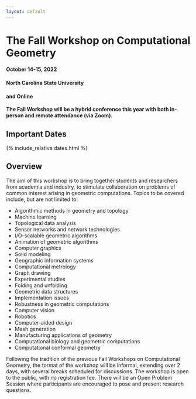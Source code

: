 ```yaml
---
layout: default
---
```


# The Fall Workshop on Computational Geometry

#### October 14-15, 2022

#### North Carolina State University

#### and Online

**The Fall Workshop will be a hybrid conference this year with both in-person and remote attendance (via Zoom).**


## Important Dates

{% include_relative dates.html %}

## Overview

The aim of this workshop is to bring together students and researchers from academia and industry, to stimulate collaboration on problems of common interest arising in geometric computations. Topics to be covered include, but are not limited to:

- Algorithmic methods in geometry and topology
- Machine learning
- Topological data analysis
- Sensor networks and network technologies
- I/O-scalable geometric algorithms
- Animation of geometric algorithms
- Computer graphics
- Solid modeling
- Geographic information systems
- Computational metrology
- Graph drawing
- Experimental studies
- Folding and unfolding
- Geometric data structures
- Implementation issues
- Robustness in geometric computations
- Computer vision
- Robotics
- Computer-aided design
- Mesh generation
- Manufacturing applications of geometry
- Computational biology and geometric computations
- Computational conformal geometry

Following the tradition of the previous Fall Workshops on Computational Geometry, the format of the workshop will be informal, extending over 2 days, with several breaks scheduled for discussions. The workshop is open to the public, with no registration fee. There will be an Open Problem Session where participants are encouraged to pose and present research questions.
